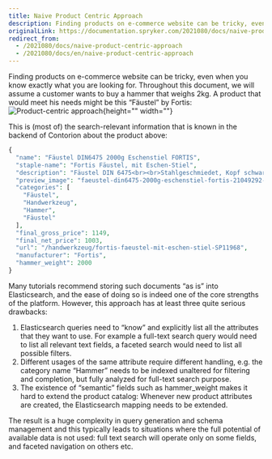 ```yaml
---
title: Naive Product Centric Approach
description: Finding products on e-commerce website can be tricky, even when you know exactly what you are looking for.
originalLink: https://documentation.spryker.com/2021080/docs/naive-product-centric-approach
redirect_from:
  - /2021080/docs/naive-product-centric-approach
  - /2021080/docs/en/naive-product-centric-approach
---
```


Finding products on e-commerce website can be tricky, even when you know exactly what you are looking for. Throughout this document, we will assume a customer wants to buy a hammer that weighs 2kg. A product that would meet his needs might be this “Fäustel” by Fortis:
![Product-centric approach](https://spryker.s3.eu-central-1.amazonaws.com/docs/Developer+Guide/Search+Engine/Naive+Product+Centric+Approach/product-detail.png){height="" width=""}

This is (most of) the search-relevant information that is known in the backend of Contorion about the product above:

```php
{
  "name": "Fäustel DIN6475 2000g Eschenstiel FORTIS",
  "staple-name": "Fortis Fäustel, mit Eschen-Stiel",
  "description": "Fäustel DIN 6475<br><br>Stahlgeschmiedet, Kopf schwarz lackiert, Bahnen poliert, doppelt geschweifter Eschenstiel mit ozeanblau lackiertem Handende. SP11968 SP11968",
  "preview_image": "faeustel-din6475-2000g-eschenstiel-fortis-21049292-0-JlHR5nOi-l.jpg",
  "categories": [
    "Fäustel",
    "Handwerkzeug",
    "Hammer",
    "Fäustel"
  ],
  "final_gross_price": 1149,
  "final_net_price": 1003,
  "url": "/handwerkzeug/fortis-faeustel-mit-eschen-stiel-SP11968",
  "manufacturer": "Fortis",
  "hammer_weight": 2000
}
```

Many tutorials recommend storing such documents “as is” into Elasticsearch, and the ease of doing so is indeed one of the core strengths of the platform. However, this approach has at least three quite serious drawbacks:

1. Elasticsearch queries need to “know” and explicitly list all the attributes that they want to use. For example a full-text search query would need to list all relevant text fields, a faceted search would need to list all possible filters.
2. Different usages of the same attribute require different handling, e.g. the category name “Hammer” needs to be indexed unaltered for filtering and completion, but fully analyzed for full-text search purpose.
3. The existence of “semantic” fields such as hammer_weight makes it hard to extend the product catalog: Whenever new product attributes are created, the Elasticsearch mapping needs to be extended.

The result is a huge complexity in query generation and schema management and this typically leads to situations where the full potential of available data is not used: full text search will operate only on some fields, and faceted navigation on others etc.
